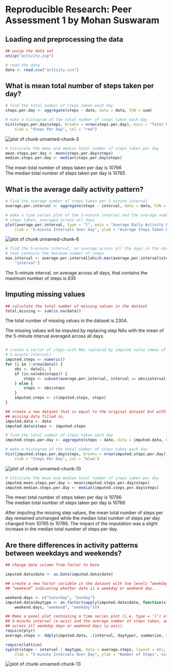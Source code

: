 # Reproducible Research: Peer Assessment 1 by Mohan Suswaram

## Loading and preprocessing the data


```r
## unzip the data set
unzip("activity.zip")

# read the data
data <- read.csv("activity.csv")
```


## What is mean total number of steps taken per day?


```r
# find the total number of steps taken each day
steps.per.day <- aggregate(steps ~ date, data = data, FUN = sum)
```


```r
# make a histogram of the total number of steps taken each day
hist(steps.per.day$steps, breaks = nrow(steps.per.day), main = "Total Number of Steps Per Day", 
    xlab = "Steps Per Day", col = "red")
```

![plot of chunk unnamed-chunk-3](figure/unnamed-chunk-3.png) 


```r
# Calculate the mean and median total number of steps taken per day
mean.steps.per.day <- mean(steps.per.day$steps)
median.steps.per.day <- median(steps.per.day$steps)
```

The mean total number of steps taken per day is 10766  
The median total number of steps taken per day is 10765

## What is the average daily activity pattern?


```r
# find the average number of steps taken per 5 minute interval
average.per.interval <- aggregate(steps ~ interval, data = data, FUN = mean)
```


```r
# make a time series plot of the 5-minute interval and the average number of
# steps taken, averaged across all days
plot(average.per.interval, type = "l", main = "Average Daily Activity Pattern", 
    xlab = "5-minute Intervals Over Day", ylab = "Average Steps Taken Over All Days")
```

![plot of chunk unnamed-chunk-6](figure/unnamed-chunk-6.png) 


```r
# find the 5-minute interval, on average across all the days in the dataset,
# that contains the maximum number of steps
max.interval <- average.per.interval[which.max(average.per.interval$steps), 
    "interval"]
```

The 5-minute interval, on average across all days, that contains the maximum number of steps is 835

## Imputing missing values

```r
## calculate the total number of missing values in the dataset
total.missing <- sum(is.na(data))
```

The total number of missing values in the dataset is 2304.  
  
The missing values will be imputed by replacing step NAs with the mean of the 5-minute interval averaged across all days.


```r

# create a vector of steps with NAs replaced by imputed value (mean of
# 5-minute interval)
imputed.steps <- numeric()
for (i in 1:nrow(data)) {
    obs <- data[i, ]
    if (is.na(obs$steps)) {
        steps <- subset(average.per.interval, interval == obs$interval)$steps
    } else {
        steps <- obs$steps
    }
    imputed.steps <- c(imputed.steps, steps)
}

## create a new dataset that is equal to the original dataset but with the
## missing data filled in.
imputed.data <- data
imputed.data$steps <- imputed.steps

# find the total number of steps taken each day
imputed.steps.per.day <- aggregate(steps ~ date, data = imputed.data, FUN = sum)
```


```r
# make a histogram of the total number of steps taken each day
hist(imputed.steps.per.day$steps, breaks = nrow(imputed.steps.per.day), main = "Total Number of Steps Per Day With Imputed Values", 
    xlab = "Steps Per Day", col = "blue")
```

![plot of chunk unnamed-chunk-10](figure/unnamed-chunk-10.png) 


```r
# Calculate the mean and median total number of steps taken per day
imputed.mean.steps.per.day <- mean(imputed.steps.per.day$steps)
imputed.median.steps.per.day <- median(imputed.steps.per.day$steps)
```

The mean total number of steps taken per day is 10766  
The median total number of steps taken per day is 10766

After imputing the missing step values, the mean total number of steps per day remained unchanged while the median total number of steps per day changed from 10765 to 10766. The impact of the imputation was
a slight increase in the median total number of steps per day.

## Are there differences in activity patterns between weekdays and weekends?


```r
## change date column from factor to Date

imputed.data$date <- as.Date(imputed.data$date)

## create a new factor variable in the dataset with two levels “weekday” and
## “weekend” indicating whether date is a weekday or weekend day.

weekend.days <- c("Saturday", "Sunday")
imputed.data$daytype <- as.factor(sapply(imputed.data$date, function(x) ifelse(weekdays(x) %in% 
    weekend.days, "weekend", "weekday")))
```


```r
## Make a panel plot containing a time series plot (i.e. type = 'l') of the
## 5-minute interval (x-axis) and the average number of steps taken, averaged
## across all weekday days or weekend days (y-axis).
require(plyr)
average.steps <- ddply(imputed.data, .(interval, daytype), summarize, steps = mean(steps))

require(lattice)
xyplot(steps ~ interval | daytype, data = average.steps, layout = c(1, 2), type = "l", 
    xlab = "5-minute Intervals Over Day", ylab = "Number of Steps", main = "Activity Patterns on Weekends and Weekdays")
```

![plot of chunk unnamed-chunk-13](figure/unnamed-chunk-13.png) 

